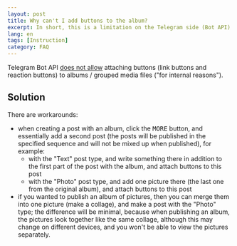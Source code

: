 ```yaml
---
layout: post
title: Why can't I add buttons to the album?
excerpt: In short, this is a limitation on the Telegram side (Bot API)
lang: en
tags: [Instruction]
category: FAQ
---
```


Telegram Bot API [does not allow](https://stackoverflow.com/questions/77346519/telethon-how-send-album-with-button) attaching buttons (link buttons and reaction buttons) to albums / grouped media files ("for internal reasons").

## Solution

There are workarounds:

* when creating a post with an album, click the <kbd>MORE</kbd> button, and essentially add a second post (the posts will be published in the specified sequence and will not be mixed up when published), for example:
  * with the "Text" post type, and write something there in addition to the first part of the post with the album, and attach buttons to this post
  * with the "Photo" post type, and add one picture there (the last one from the original album), and attach buttons to this post
* if you wanted to publish an album of pictures, then you can merge them into one picture (make a collage), and make a post with the "Photo" type; the difference will be minimal, because when publishing an album, the pictures look together like the same collage, although this may change on different devices, and you won't be able to view the pictures separately.

